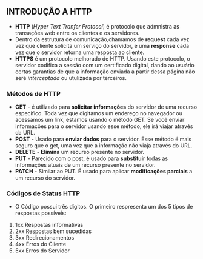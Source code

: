 ## INTRODUÇÃO A HTTP  
* **HTTP** (*Hyper Text Tranfer Protocol*) é protocolo que admnistra as transações web entre os clientes e os servidores.  
* Dentro da estrutura de comunicação,chamamos de **request** cada vez vez que cliente solicita um serviço do servidor, e uma **response** cada vez que o servidor retorna uma resposta ao cliente.  
* **HTTPS** é um protocolo melhorado de HTTP. Usando este protocolo, o servidor codifica a sessão com um certificado digital, dando ao usuário certas garantias de que a informação enviada a partir dessa página não seré *interceptada* ou utulizada por terceiros.  

### Métodos de HTTP  
* **GET** - é utilizado para **solicitar informações** do servidor de uma recurso específico. Toda vez que digitamos um endereço no navegador ou acessamos um link, estamos usando o método GET. Se você enviar informações para o servidor usando esse método, ele irá viajar através da URL.  
* **POST** - Usado para **enviar dados** para o servidor. Esse método é mais seguro que o get, uma vez que a informação não viaja através do URL.  
* **DELETE** - **Elimina** um recurso presente no servidor.  
* **PUT** - Parecido com o post, é usado para **substituir** todas as informações atuais de um recurso presente no servidor.
* **PATCH** - Similar ao PUT. É usado para aplicar **modificações parciais** a um recurso do servidor.  

### Códigos de Status HTTP
* O Código possui três digitos. O primeiro respresenta um dos 5 tipos de respostas possíveis:  
1. 1xx Respostas informativas  
2. 2xx Respostas bem sucedidas  
3. 3xx Redirecionamentos  
4. 4xx Erros do Cliente  
5. 5xx Erros do Servidor  